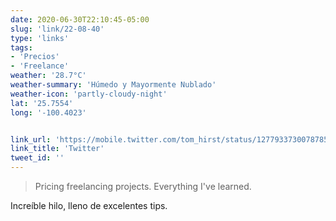 ```yaml
---
date: 2020-06-30T22:10:45-05:00
slug: 'link/22-08-40'
type: 'links'
tags:
- 'Precios'
- 'Freelance'
weather: '28.7°C'
weather-summary: 'Húmedo y Mayormente Nublado'
weather-icon: 'partly-cloudy-night'
lat: '25.7554'
long: '-100.4023'


link_url: 'https://mobile.twitter.com/tom_hirst/status/1277933730078785537'
link_title: 'Twitter'
tweet_id: ''
---
```

> Pricing freelancing projects. 
Everything I've learned.

Increíble hilo, lleno de excelentes tips. 

 

